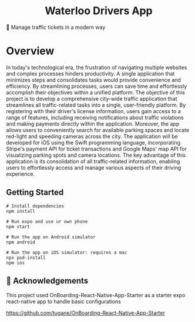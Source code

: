 
<h1 align="center">
  Waterloo Drivers App
</h1>

📱 Manage traffic tickets in a modern way 

# Overview

In today's technological era, the frustration of navigating multiple websites and complex processes hinders productivity. A single application that minimizes steps and consolidates tasks would provide convenience and efficiency. By streamlining processes, users can save time and effortlessly accomplish their objectives within a unified platform. The objective of this project is to develop a comprehensive city-wide traffic application that streamlines all traffic-related tasks into a single, user-friendly platform. By registering with their driver's license information, users gain access to a range of features, including receiving notifications about traffic violations and making payments directly within the application. Moreover, the app allows users to conveniently search for available parking spaces and locate red-light and speeding cameras across the city. The application will be developed for iOS using the Swift programming language, incorporating Stripe's payment API for ticket transactions and Google Maps' map API for visualizing parking spots and camera locations. The key advantage of this application is its consolidation of all traffic-related information, enabling users to effortlessly access and manage various aspects of their driving experience.


## Getting Started

```
# Install dependencies
npm install

# Run expo and use ur own phone
npm start

# Run the app on Android simulator
npm android

# Run the app on iOS simulator: requires a mac
npx pod-install
npm ios

```


## 🚀 Acknowledgements

This project used OnBoarding-React-Native-App-Starter as a starter expo react-native app to handle basic configurations

https://github.com/tugane/OnBoarding-React-Native-App-Starter
